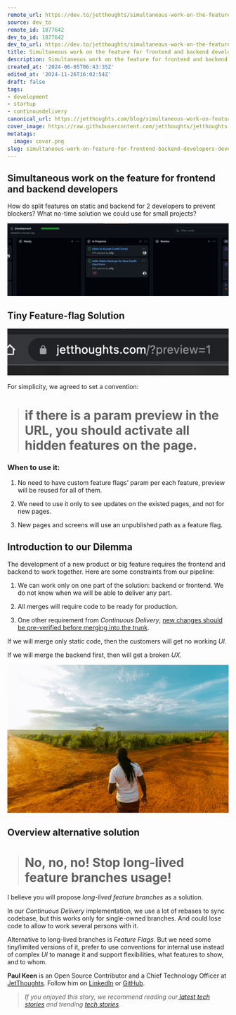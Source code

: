 ```yaml
---
remote_url: https://dev.to/jetthoughts/simultaneous-work-on-the-feature-for-frontend-and-backend-developers-1463
source: dev_to
remote_id: 1877642
dev_to_id: 1877642
dev_to_url: https://dev.to/jetthoughts/simultaneous-work-on-the-feature-for-frontend-and-backend-developers-1463
title: Simultaneous work on the feature for frontend and backend developers
description: Simultaneous work on the feature for frontend and backend developers   How do split features...
created_at: '2024-06-05T06:43:35Z'
edited_at: '2024-11-26T16:02:54Z'
draft: false
tags:
- development
- startup
- continousdelivery
canonical_url: https://jetthoughts.com/blog/simultaneous-work-on-feature-for-frontend-backend-developers-development-startup/
cover_image: https://raw.githubusercontent.com/jetthoughts/jetthoughts.github.io/master/content/blog/simultaneous-work-on-feature-for-frontend-backend-developers-development-startup/cover.png
metatags:
  image: cover.png
slug: simultaneous-work-on-feature-for-frontend-backend-developers-development-startup
---
```


## Simultaneous work on the feature for frontend and backend developers

How do split features on static and backend for 2 developers to prevent blockers? What no-time solution we could use for small projects?

![](file_0.png)

## Tiny Feature-flag Solution

![](file_1.png)

For simplicity, we agreed to set a convention:
> # if there is a param preview in the URL, you should activate all hidden features on the page.

### When to use it:

 1. No need to have custom feature flags’ param per each feature, preview will be reused for all of them.

 2. We need to use it only to see updates on the existed pages, and not for new pages.

 3. New pages and screens will use an unpublished path as a feature flag.

## Introduction to our Dilemma

The development of a new product or big feature requires the frontend and backend to work together. Here are some constraints from our pipeline:

 1. We can work only on one part of the solution: backend or frontend. We do not know when we will be able to deliver any part.

 2. All merges will require code to be ready for production.

 3. One other requirement from *Continuous Delivery*, [new changes should be pre-verified before merging into the trunk](https://jtway.co/make-master-stable-again-b15c9ff3b129).

If we will merge only static code, then the customers will get no working *UI*.

If we will merge the backend first, then will get a broken *UX*.

![Photo by [Moses Londo](https://unsplash.com/@moseslondo?utm_source=unsplash&utm_medium=referral&utm_content=creditCopyText) on [Unsplash](https://unsplash.com/s/photos/dilemma?utm_source=unsplash&utm_medium=referral&utm_content=creditCopyText)](file_2.jpeg)

## Overview alternative solution
> # No, no, no! Stop long-lived feature branches usage!

I believe you will propose *long-lived feature branches* as a solution.

In our *Continuous Delivery* implementation, we use a lot of rebases to sync codebase, but this works only for single-owned branches. And could lose code to allow to work several persons with it.

Alternative to long-lived branches is *Feature Flags*. But we need some tiny/limited versions of it, prefer to use conventions for internal use instead of complex *UI* to manage it and support flexibilities, what features to show, and to whom.

**Paul Keen** is an Open Source Contributor and a Chief Technology Officer at [JetThoughts](https://www.jetthoughts.com). Follow him on [LinkedIn](https://www.linkedin.com/in/paul-keen/) or [GitHub](https://github.com/pftg).
>  *If you enjoyed this story, we recommend reading our[ latest tech stories](https://jtway.co/latest) and trending [tech stories](https://jtway.co/trending).*
